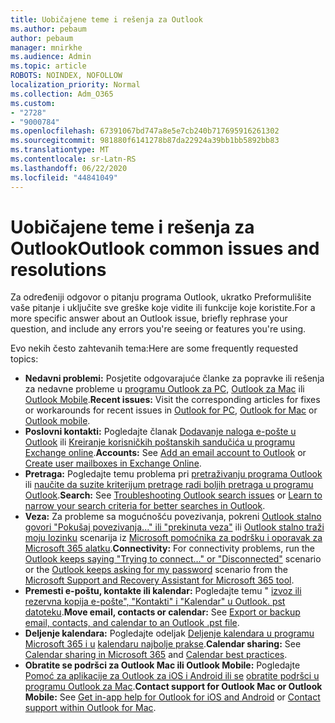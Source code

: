 ```yaml
---
title: Uobičajene teme i rešenja za Outlook
ms.author: pebaum
author: pebaum
manager: mnirkhe
ms.audience: Admin
ms.topic: article
ROBOTS: NOINDEX, NOFOLLOW
localization_priority: Normal
ms.collection: Adm_O365
ms.custom:
- "2728"
- "9000784"
ms.openlocfilehash: 67391067bd747a8e5e7cb240b717695916261302
ms.sourcegitcommit: 981880f6141278b87da22924a39bb1bb5892bb83
ms.translationtype: MT
ms.contentlocale: sr-Latn-RS
ms.lasthandoff: 06/22/2020
ms.locfileid: "44841049"
---
```

# <a name="outlook-common-issues-and-resolutions"></a><span data-ttu-id="2f092-102">Uobičajene teme i rešenja za Outlook</span><span class="sxs-lookup"><span data-stu-id="2f092-102">Outlook common issues and resolutions</span></span>

<span data-ttu-id="2f092-103">Za određeniji odgovor o pitanju programa Outlook, ukratko Preformulišite vaše pitanje i uključite sve greške koje vidite ili funkcije koje koristite.</span><span class="sxs-lookup"><span data-stu-id="2f092-103">For a more specific answer about an Outlook issue, briefly rephrase your question, and include any errors you're seeing or features you're using.</span></span>

<span data-ttu-id="2f092-104">Evo nekih često zahtevanih tema:</span><span class="sxs-lookup"><span data-stu-id="2f092-104">Here are some frequently requested topics:</span></span>

- <span data-ttu-id="2f092-105">**Nedavni problemi:**  Posjetite odgovarajuće članke za popravke ili rešenja za nedavne probleme u [programu Outlook za PC](https://support.office.com/article/ecf61305-f84f-4e13-bb73-95a214ac1230), [Outlook za Mac](https://support.office.com/article/54afa5e3-db38-422a-9d94-3b55330ded8e) ili [Outlook Mobile](https://support.office.com/article/a264ef01-9c88-48fb-9285-7017e4f31f02).</span><span class="sxs-lookup"><span data-stu-id="2f092-105">**Recent issues:**  Visit the corresponding articles for fixes or workarounds for recent issues in  [Outlook for PC](https://support.office.com/article/ecf61305-f84f-4e13-bb73-95a214ac1230),  [Outlook for Mac](https://support.office.com/article/54afa5e3-db38-422a-9d94-3b55330ded8e)  or  [Outlook mobile](https://support.office.com/article/a264ef01-9c88-48fb-9285-7017e4f31f02).</span></span>
- <span data-ttu-id="2f092-106">**Poslovni kontakti:**  Pogledajte članak [Dodavanje naloga e-pošte u Outlook](https://support.office.com/article/6e27792a-9267-4aa4-8bb6-c84ef146101b) ili [Kreiranje korisničkih poštanskih sandučića u programu Exchange online](https://docs.microsoft.com/Exchange/recipients-in-exchange-online/create-user-mailboxes).</span><span class="sxs-lookup"><span data-stu-id="2f092-106">**Accounts:**  See  [Add an email account to Outlook](https://support.office.com/article/6e27792a-9267-4aa4-8bb6-c84ef146101b)  or  [Create user mailboxes in Exchange Online](https://docs.microsoft.com/Exchange/recipients-in-exchange-online/create-user-mailboxes).</span></span>
- <span data-ttu-id="2f092-107">**Pretraga:**  Pogledajte temu problema pri [pretraživanju programa Outlook](https://support.office.com/article/2556b11f-f4d8-46be-b0a7-de33a3f4f066) ili [naučite da suzite kriterijum pretrage radi boljih pretraga u programu Outlook](https://support.office.com/article/D824D1E9-A255-4C8A-8553-276FB895A8DA).</span><span class="sxs-lookup"><span data-stu-id="2f092-107">**Search:**  See  [Troubleshooting Outlook search issues](https://support.office.com/article/2556b11f-f4d8-46be-b0a7-de33a3f4f066)  or  [Learn to narrow your search criteria for better searches in Outlook](https://support.office.com/article/D824D1E9-A255-4C8A-8553-276FB895A8DA).</span></span>
- <span data-ttu-id="2f092-108">**Veza:**  Za probleme sa mogućnošću povezivanja, pokreni [Outlook stalno govori "Pokušaj povezivanja..." ili "prekinuta veza"](https://aka.ms/SaRA-OutlookDisconnect) ili [Outlook stalno traži moju lozinku](https://aka.ms/SaRA-OutlookPwdPrompt) scenarija iz [Microsoft pomoćnika za podršku i oporavak za Microsoft 365 alatku](https://diagnostics.outlook.com/#/).</span><span class="sxs-lookup"><span data-stu-id="2f092-108">**Connectivity:**  For connectivity problems, run the  [Outlook keeps saying "Trying to connect…" or "Disconnected"](https://aka.ms/SaRA-OutlookDisconnect)  scenario or the  [Outlook keeps asking for my password](https://aka.ms/SaRA-OutlookPwdPrompt)  scenario from the  [Microsoft Support and Recovery Assistant for Microsoft 365 tool](https://diagnostics.outlook.com/#/).</span></span>
- <span data-ttu-id="2f092-109">**Premesti e-poštu, kontakte ili kalendar:**  Pogledajte temu " [izvoz ili rezervna kopija e-pošte", "Kontakti" i "Kalendar" u Outlook. pst datoteku](https://support.office.com/article/14252b52-3075-4e9b-be4e-ff9ef1068f91).</span><span class="sxs-lookup"><span data-stu-id="2f092-109">**Move email, contacts or calendar:**  See  [Export or backup email, contacts, and calendar to an Outlook .pst file](https://support.office.com/article/14252b52-3075-4e9b-be4e-ff9ef1068f91).</span></span>
- <span data-ttu-id="2f092-110">**Deljenje kalendara:**  Pogledajte odeljak [Deljenje kalendara u programu Microsoft 365 i u](https://support.office.com/article/b576ecc3-0945-4d75-85f1-5efafb8a37b4) [kalendaru najbolje prakse](https://support.office.com/article/D93F72D3-2361-4E0D-8D6A-5C4939C17F39).</span><span class="sxs-lookup"><span data-stu-id="2f092-110">**Calendar sharing:**  See  [Calendar sharing in Microsoft 365](https://support.office.com/article/b576ecc3-0945-4d75-85f1-5efafb8a37b4)  and  [Calendar best practices](https://support.office.com/article/D93F72D3-2361-4E0D-8D6A-5C4939C17F39).</span></span>
- <span data-ttu-id="2f092-111">**Obratite se podršci za Outlook Mac ili Outlook Mobile:**  Pogledajte [Pomoć za aplikacije za Outlook za iOS i Android ili se](https://support.office.com/article/218a22d1-9fa5-4889-b689-de1c63493243) [obratite podršci u programu Outlook za Mac](https://support.office.com/article/d0410177-8e65-4487-93f7-206a3a3d71a8).</span><span class="sxs-lookup"><span data-stu-id="2f092-111">**Contact support for Outlook Mac or Outlook Mobile:**  See  [Get in-app help for Outlook for iOS and Android](https://support.office.com/article/218a22d1-9fa5-4889-b689-de1c63493243)  or  [Contact support within Outlook for Mac](https://support.office.com/article/d0410177-8e65-4487-93f7-206a3a3d71a8).</span></span>

